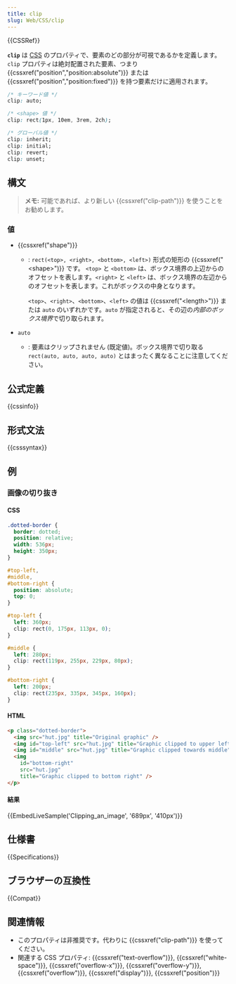 ```yaml
---
title: clip
slug: Web/CSS/clip
---
```


{{CSSRef}}

**`clip`** は [CSS](/ja/docs/Web/CSS) のプロパティで、要素のどの部分が可視であるかを定義します。 `clip` プロパティは絶対配置された要素、つまり {{cssxref("position","position:absolute")}} または {{cssxref("position","position:fixed")}} を持つ要素だけに適用されます。

```css
/* キーワード値 */
clip: auto;

/* <shape> 値 */
clip: rect(1px, 10em, 3rem, 2ch);

/* グローバル値 */
clip: inherit;
clip: initial;
clip: revert;
clip: unset;
```

## 構文

> **メモ:** 可能であれば、より新しい {{cssxref("clip-path")}} を使うことをお勧めします。

### 値

- {{cssxref("shape")}}

  - : `rect(<top>, <right>, <bottom>, <left>)` 形式の矩形の {{cssxref("&lt;shape&gt;")}} です。 `<top>` と `<bottom>` は、ボックス境界の上辺からのオフセットを表します。`<right>` と `<left>` は、ボックス境界の左辺からのオフセットを表します。これがボックスの中身となります。

    `<top>`、`<right>`、`<bottom>`、`<left>` の値は {{cssxref("&lt;length&gt;")}} または `auto` のいずれかです。`auto` が指定されると、その辺の*内部のボックス境界*で切り取られます。

- `auto`
  - : 要素はクリップされません (既定値)。ボックス境界で切り取る `rect(auto, auto, auto, auto)` とはまったく異なることに注意してください。

## 公式定義

{{cssinfo}}

## 形式文法

{{csssyntax}}

## 例

<h3 id="Clipping_an_image">画像の切り抜き</h3>

#### CSS

```css
.dotted-border {
  border: dotted;
  position: relative;
  width: 536px;
  height: 350px;
}

#top-left,
#middle,
#bottom-right {
  position: absolute;
  top: 0;
}

#top-left {
  left: 360px;
  clip: rect(0, 175px, 113px, 0);
}

#middle {
  left: 280px;
  clip: rect(119px, 255px, 229px, 80px);
}

#bottom-right {
  left: 200px;
  clip: rect(235px, 335px, 345px, 160px);
}
```

#### HTML

```html
<p class="dotted-border">
  <img src="hut.jpg" title="Original graphic" />
  <img id="top-left" src="hut.jpg" title="Graphic clipped to upper left" />
  <img id="middle" src="hut.jpg" title="Graphic clipped towards middle" />
  <img
    id="bottom-right"
    src="hut.jpg"
    title="Graphic clipped to bottom right" />
</p>
```

#### 結果

{{EmbedLiveSample('Clipping_an_image', '689px', '410px')}}

## 仕様書

{{Specifications}}

## ブラウザーの互換性

{{Compat}}

## 関連情報

- このプロパティは非推奨です。代わりに {{cssxref("clip-path")}} を使ってください。
- 関連する CSS プロパティ: {{cssxref("text-overflow")}}, {{cssxref("white-space")}}, {{cssxref("overflow-x")}}, {{cssxref("overflow-y")}}, {{cssxref("overflow")}}, {{cssxref("display")}}, {{cssxref("position")}}
